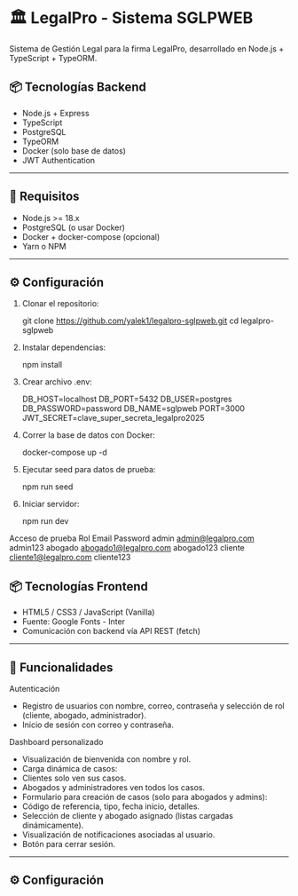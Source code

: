 # 🏛️ LegalPro - Sistema SGLPWEB

Sistema de Gestión Legal para la firma LegalPro, desarrollado en Node.js + TypeScript + TypeORM.

## 📦 Tecnologías Backend
- Node.js + Express
- TypeScript
- PostgreSQL
- TypeORM
- Docker (solo base de datos)
- JWT Authentication

---

## 🚀 Requisitos
- Node.js >= 18.x
- PostgreSQL (o usar Docker)
- Docker + docker-compose (opcional)
- Yarn o NPM

---

## ⚙️ Configuración

1. Clonar el repositorio:

    git clone https://github.com/yalek1/legalpro-sglpweb.git
    cd legalpro-sglpweb

2. Instalar dependencias:

    npm install

3. Crear archivo .env:

    DB_HOST=localhost
    DB_PORT=5432
    DB_USER=postgres
    DB_PASSWORD=password
    DB_NAME=sglpweb
    PORT=3000
    JWT_SECRET=clave_super_secreta_legalpro2025

4. Correr la base de datos con Docker:

    docker-compose up -d

5. Ejecutar seed para datos de prueba:

    npm run seed

6. Iniciar servidor:

    npm run dev

Acceso de prueba
    Rol	            Email	            Password
    admin	    admin@legalpro.com	    admin123
    abogado	    abogado1@legalpro.com	abogado123
    cliente	    cliente1@legalpro.com	cliente123

## 📦 Tecnologías Frontend
- HTML5 / CSS3 / JavaScript (Vanilla)
- Fuente: Google Fonts - Inter
- Comunicación con backend vía API REST (fetch)

---

## 🚀 Funcionalidades

Autenticación
- Registro de usuarios con nombre, correo, contraseña y selección de rol (cliente, abogado, administrador).
- Inicio de sesión con correo y contraseña.

Dashboard personalizado

- Visualización de bienvenida con nombre y rol.
- Carga dinámica de casos:
- Clientes solo ven sus casos.
- Abogados y administradores ven todos los casos.
- Formulario para creación de casos (solo para abogados y admins):
- Código de referencia, tipo, fecha inicio, detalles.
- Selección de cliente y abogado asignado (listas cargadas dinámicamente).
- Visualización de notificaciones asociadas al usuario.
- Botón para cerrar sesión.

---

## ⚙️ Configuración